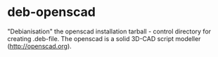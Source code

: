 deb-openscad
============

"Debianisation" the openscad installation tarball - control directory for creating .deb-file. The openscad is a solid 3D-CAD script modeller (http://openscad.org).
